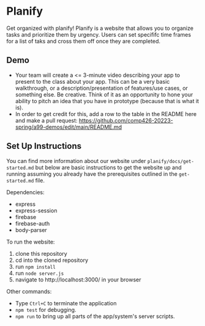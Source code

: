 # Planify
Get organized with planify! Planify is a website that allows you to organize tasks and prioritize them by urgency. Users can set specififc time frames for a list of taks and cross them off once they are completed.

## Demo
- Your team will create a <= 3-minute video describing your app to present to the class about your app.
This can be a very basic walkthrough, or a description/presentation of features/use cases, or something else.
Be creative.
Think of it as an opportunity to hone your ability to pitch an idea that you have in prototype (because that is what it is).
- In order to get credit for this, add a row to the table in the README here and make a pull request: https://github.com/comp426-20223-spring/a99-demos/edit/main/README.md

## Set Up Instructions
You can find more information about our website under `planify/docs/get-started.md` but below are basic instructions to get the website up and running assuming you already have the prerequisites outlined in the `get-started.md` file.

Dependencies:
- express
- express-session
- firebase
- firebase-auth
- body-parser

To run the website:
1. clone this repository
2. cd into the cloned repository 
3. run `npm install`
4. run `node server.js`
5. navigate to http://localhost:3000/ in your browser

Other commands:
- Type `Ctrl+C` to terminate the application
- `npm test` for debugging.
- `npm run` to bring up all parts of the app/system's server scripts.
